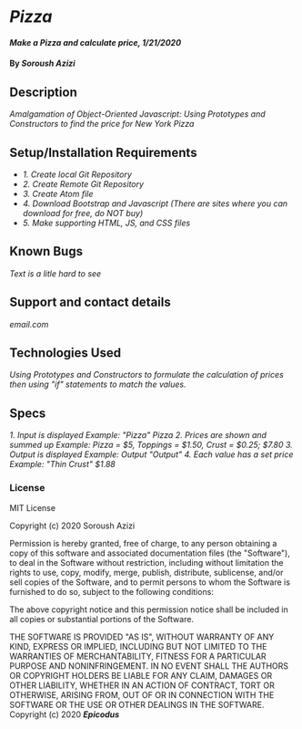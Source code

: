 # _Pizza_

#### _Make a Pizza and calculate price, 1/21/2020_

#### By _**Soroush Azizi**_

## Description

_Amalgamation of Object-Oriented Javascript: Using Prototypes and Constructors to find the price for New York Pizza_

## Setup/Installation Requirements

* _1. Create local Git Repository_
* _2. Create Remote Git Repository_
* _3. Create Atom file_
* _4. Download Bootstrap and Javascript (There are sites where you can download for free, do NOT buy)_
* _5. Make supporting HTML, JS, and CSS files_

## Known Bugs

_Text is a litle hard to see_

## Support and contact details

_email.com_

## Technologies Used

_Using Prototypes and Constructors to formulate the calculation of prices then using "if" statements to match the values._

## Specs
_1. Input is displayed_
  _Example: "Pizza" Pizza_
_2. Prices are shown and summed up_
  _Example: Pizza = $5, Toppings = $1.50, Crust = $0.25; $7.80_
_3. Output is displayed_
  _Example: Output "Output"_
_4. Each value has a set price_
  _Example: "Thin Crust" $1.88_
### License

MIT License

Copyright (c) 2020 Soroush Azizi

Permission is hereby granted, free of charge, to any person obtaining a copy
of this software and associated documentation files (the "Software"), to deal
in the Software without restriction, including without limitation the rights
to use, copy, modify, merge, publish, distribute, sublicense, and/or sell
copies of the Software, and to permit persons to whom the Software is
furnished to do so, subject to the following conditions:

The above copyright notice and this permission notice shall be included in all
copies or substantial portions of the Software.

THE SOFTWARE IS PROVIDED "AS IS", WITHOUT WARRANTY OF ANY KIND, EXPRESS OR
IMPLIED, INCLUDING BUT NOT LIMITED TO THE WARRANTIES OF MERCHANTABILITY,
FITNESS FOR A PARTICULAR PURPOSE AND NONINFRINGEMENT. IN NO EVENT SHALL THE
AUTHORS OR COPYRIGHT HOLDERS BE LIABLE FOR ANY CLAIM, DAMAGES OR OTHER
LIABILITY, WHETHER IN AN ACTION OF CONTRACT, TORT OR OTHERWISE, ARISING FROM,
OUT OF OR IN CONNECTION WITH THE SOFTWARE OR THE USE OR OTHER DEALINGS IN THE
SOFTWARE.
Copyright (c) 2020 **_Epicodus_**
